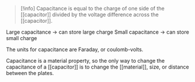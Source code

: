 > [!info] Capacitance is equal to the charge of one side of the [[capacitor]] divided by the voltage difference across the [[capacitor]].
  
Large capacitance -> can store large charge
Small capacitance -> can store small charge

The units for capacitance are Faraday, or coulomb-volts.

Capacitance is a material property, so the only way to change the capacitance of a [[capacitor]] is to change the [[material]], size, or distance between the plates.